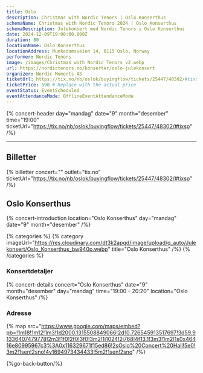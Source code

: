 ```yaml
---
title: Oslo
description: Christmas with Nordic Tenors | Oslo Konserthus
schemaName: Christmas with Nordic Tenors 2024 | Oslo Konserthus
schemaDescription: Julekonsert med Nordic Tenors i Oslo Konserthus
date: 2024-12-09T19:00:00.000Z
duration: 80
locationName: Oslo Konserthus
locationAddress: Munkedamsveien 14, 0115 Oslo, Norway
performer: Nordic Tenors
image: /images/Christmas_with_Nordic_Tenors_v2.webp
url: https://nordictenors.no/konserter/oslo-julekonsert
organizer: Nordic Moments AS
ticketUrl: https://tix.no/nb/oslok/buyingflow/tickets/25447/48302/#tixsp
ticketPrice: 590 # Replace with the actual price
eventStatus: EventScheduled
eventAttendanceMode: OfflineEventAttendanceMode
---
```


{% concert-header day="mandag" date="9" month="desember" time="19:00" ticketUrl="https://tix.no/nb/oslok/buyingflow/tickets/25447/48302/#tixsp" /%}

---

## Billetter

{% billetter concert="" outlet="tix.no" ticketUrl="https://tix.no/nb/oslok/buyingflow/tickets/25447/48302/#tixsp" /%}

## Oslo Konserthus

{% concert-introduction location="Oslo Konserthus" day="mandag" date="9" month="desember" /%}

{% categories %}
{% category imageUrl="https://res.cloudinary.com/dt3k2apqd/image/upload/q_auto/Julekonsert/Oslo_Konserthus_bw940p.webp" title="Oslo Konserthus" /%}
{% /categories %}

### Konsertdetaljer

{% concert-details concert="Oslo Konserthus" date="9" month="desember" day="mandag" time="19:00 – 20:20" location="Oslo Konserthus" /%}

### Adresse

{% map src="https://www.google.com/maps/embed?pb=!1m18!1m12!1m3!1d2000.1315508849066!2d10.726545913517697!3d59.91336407479778!2m3!1f0!2f0!3f0!3m2!1i1024!2i768!4f13.1!3m3!1m2!1s0x46416e80995967c3%3A0x116329671f15ed86!2sOslo%20Concert%20Hall!5e0!3m2!1sen!2sno!4v1694973434433!5m2!1sen!2sno" /%}

{%go-back-button/%}
